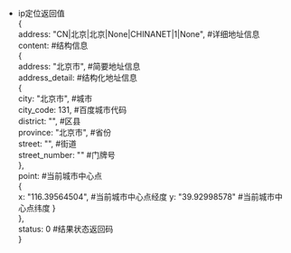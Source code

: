 * ip定位返回值<br>
{  
    address: "CN|北京|北京|None|CHINANET|1|None",    #详细地址信息  
    content:    #结构信息  
    {  
        address: "北京市",    #简要地址信息  
        address_detail:    #结构化地址信息  
        {  
            city: "北京市",    #城市  
            city_code: 131,    #百度城市代码  
            district: "",    #区县  
            province: "北京市",    #省份  
            street: "",    #街道  
            street_number: ""    #门牌号  
        },  
        point:    #当前城市中心点  
        {  
            x: "116.39564504",    #当前城市中心点经度
            y: "39.92998578"    #当前城市中心点纬度
        }  
    },  
    status: 0    #结果状态返回码  
}

